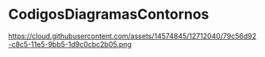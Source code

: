 # CodigosDiagramasContornos
https://cloud.githubusercontent.com/assets/14574845/12712040/79c56d92-c8c5-11e5-9bb5-1d9c0cbc2b05.png

